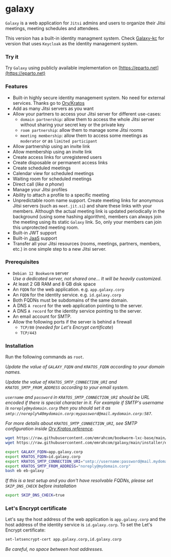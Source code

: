 # galaxy

`Galaxy` is a web application for `Jitsi` admins and users to organize their
Jitsi meetings, meeting schedules and attendees.

This version has a built-in identity managment system. Check
[Galaxy-kc](https://github.com/emrahcom/galaxy-kc) for version that uses
`Keycloak` as the identity management system.

### Try it

Try `Galaxy` using publicly available implementation on
[https://eparto.net](https://eparto.net)

### Features

- Built-in highly secure identity management system. No need for external
  services. Thanks go to [Ory/Kratos](https://github.com/ory/kratos)
- Add as many Jitsi servers as you want
- Allow your partners to access your Jitsi server for different use-cases:
  - `domain partnership`: allow them to access the whole Jitsi server without
    sharing your secret key or the private key
  - `room partnership`: allow them to manage some Jitsi rooms
  - `meeting membership`: allow them to access some meetings as `moderator` or
    as `limited participant`
- Allow partnership using an invite link
- Allow membership using an invite link
- Create access links for unregistered users
- Create disposable or permanent access links
- Create scheduled meetings
- Calendar view for scheduled meetings
- Waiting room for scheduled meetings
- Direct call (_like a phone_)
- Manage your Jitsi profiles
- Ability to attach a profile to a specific meeting
- Unpredictable room name support. Create meeting links for anonymous Jitsi
  servers (such as `meet.jit.si`) and share these links with your members.
  Although the actual meeting link is updated periodically in the background
  (using some hashing algorithm), members can always join the meeting using its
  static `Galaxy` link. So, only your members can join this unprotected meeting
  room.
- Built-in JWT support
- Built-in [JaaS](https://jaas.8x8.vc) support
- Transfer all your Jitsi resources (rooms, meetings, partners, members, etc.)
  in one simple step to a new Jitsi server.

### Prerequisites

- `Debian 12 Bookworm` server\
  _Use a dedicated server, not shared one... It will be heavily customized._
- At least 2 GB RAM and 8 GB disk space
- An `FQDN` for the web application. e.g. `app.galaxy.corp`
- An `FQDN` for the identity service. e.g. `id.galaxy.corp`
- Both FQDNs must be subdomains of the same domain.
- A DNS `A record` for the web application pointing to the server.
- A DNS `A record` for the identity service pointing to the server.
- An email account for SMTP.
- Allow the following ports if the server is behind a firewall
  - `TCP/80` (_needed for Let's Encrypt certificate_)
  - `TCP/443`

### Installation

Run the following commands as `root`.

_Update the value of `GALAXY_FQDN` and `KRATOS_FQDN` according to your domain
names._

_Update the value of `KRATOS_SMTP_CONNECTION_URI` and `KRATOS_SMTP_FROM_ADDRESS`
according to your email system._

_`username` and `password` in `KRATOS_SMTP_CONNECTION_URI` should be URL encoded
if there is special character in it. For example if SMTP's username is
`noreply@mydomain.corp` then you should set it as
`smtp://noreply%40mydomain.corp:mypassword@mail.mydomain.corp:587`._

_For more details about `KRATOS_SMTP_CONNECTION_URI`, see SMTP configuration
inside
[Ory Kratos reference](https://www.ory.sh/docs/kratos/reference/configuration)._

```bash
wget https://raw.githubusercontent.com/emrahcom/bookworm-lxc-base/main/installer/eb
wget https://raw.githubusercontent.com/emrahcom/galaxy/main/installer/eb-galaxy.conf

export GALAXY_FQDN=app.galaxy.corp
export KRATOS_FQDN=id.galaxy.corp
export KRATOS_SMTP_CONNECTION_URI="smtp://username:password@mail.mydomain.corp:587"
export KRATOS_SMTP_FROM_ADDRESS="noreply@mydomain.corp"
bash eb eb-galaxy
```

_If this is a test setup and you don't have resolvable FQDNs, please set
`SKIP_DNS_CHECK` before installation_

```bash
export SKIP_DNS_CHECK=true
```

### Let's Encrypt certificate

Let's say the host address of the web application is `app.galaxy.corp` and the
host address of the identity service is `id.galaxy.corp`. To set the Let's
Encrypt certificate:

```bash
set-letsencrypt-cert app.galaxy.corp,id.galaxy.corp
```

_Be careful, no space between host addresses._
